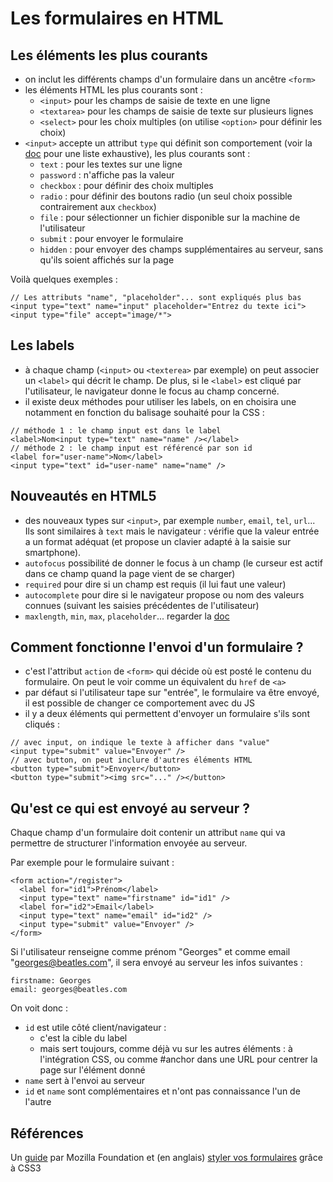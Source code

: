 # Les formulaires en HTML

## Les éléments les plus courants

- on inclut les différents champs d'un formulaire dans un ancêtre `<form>`
- les éléments HTML les plus courants sont :
  - `<input>` pour les champs de saisie de texte en une ligne
  - `<textarea>` pour les champs de saisie de texte sur plusieurs lignes
  - `<select>` pour les choix multiples (on utilise `<option>` pour définir les choix)
- `<input>` accepte un attribut `type` qui définit son comportement (voir la [doc](https://developer.mozilla.org/fr/docs/Web/HTML/Element/Input) pour une liste exhaustive), les plus courants sont :
  - `text` : pour les textes sur une ligne
  - `password` : n'affiche pas la valeur
  - `checkbox` : pour définir des choix multiples
  - `radio` : pour définir des boutons radio (un seul choix possible contrairement aux `checkbox`)
  - `file` : pour sélectionner un fichier disponible sur la machine de l'utilisateur
  - `submit` : pour envoyer le formulaire
  - `hidden` : pour envoyer des champs supplémentaires au serveur, sans qu'ils soient affichés sur la page

Voilà quelques exemples :
```
// Les attributs "name", "placeholder"... sont expliqués plus bas
<input type="text" name="input" placeholder="Entrez du texte ici">
<input type="file" accept="image/*">
```

## Les labels

- à chaque champ (`<input>` ou `<texterea>` par exemple) on peut associer un `<label>` qui décrit le champ. De plus, si le `<label>` est cliqué par l'utilisateur, le navigateur donne le focus au champ concerné.
- il existe deux méthodes pour utiliser les labels, on en choisira une notamment en fonction du balisage souhaité pour la CSS :
```
// méthode 1 : le champ input est dans le label
<label>Nom<input type="text" name="name" /></label>
// méthode 2 : le champ input est référencé par son id
<label for="user-name">Nom</label>
<input type="text" id="user-name" name="name" />
```

## Nouveautés en HTML5

- des nouveaux types sur `<input>`, par exemple `number`, `email`, `tel`, `url`... Ils sont similaires à `text` mais le navigateur : vérifie que la valeur entrée a un format adéquat (et propose un clavier adapté à la saisie sur smartphone).
- `autofocus` possibilité de donner le focus à un champ (le curseur est actif dans ce champ quand la page vient de se charger)
- `required` pour dire si un champ est requis (il lui faut une valeur)
- `autocomplete` pour dire si le navigateur propose ou nom des valeurs connues (suivant les saisies précédentes de l'utilisateur)
- `maxlength`, `min`, `max`, `placeholder`... regarder la [doc](https://developer.mozilla.org/fr/docs/Web/HTML/Element/Input)

## Comment fonctionne l'envoi d'un formulaire ?

- c'est l'attribut `action` de `<form>` qui décide où est posté le contenu du formulaire. On peut le voir comme un équivalent du `href` de `<a>`
- par défaut si l'utilisateur tape sur "entrée", le formulaire va être envoyé, il est possible de changer ce comportement avec du JS
- il y a deux éléments qui permettent d'envoyer un formulaire s'ils sont cliqués :
```
// avec input, on indique le texte à afficher dans "value"
<input type="submit" value="Envoyer" />
// avec button, on peut inclure d'autres éléments HTML
<button type="submit">Envoyer</button>
<button type="submit"><img src="..." /></button>
```

## Qu'est ce qui est envoyé au serveur ?

Chaque champ d'un formulaire doit contenir un attribut `name` qui va permettre de structurer l'information envoyée au serveur.

Par exemple pour le formulaire suivant :
```
<form action="/register">
  <label for="id1">Prénom</label>
  <input type="text" name="firstname" id="id1" />
  <label for="id2">Email</label>
  <input type="text" name="email" id="id2" />
  <input type="submit" value="Envoyer" />
</form>
```
Si l'utilisateur renseigne comme prénom "Georges" et comme email "georges@beatles.com", il sera envoyé au serveur les infos suivantes :
```
firstname: Georges
email: georges@beatles.com
```
On voit donc :
- `id` est utile côté client/navigateur :
  - c'est la cible du label
  - mais sert toujours, comme déjà vu sur les autres éléments : à l'intégration CSS, ou comme #anchor dans une URL pour centrer la page sur l'élément donné
- `name` sert à l'envoi au serveur
- `id` et `name` sont complémentaires et n'ont pas connaissance l'un de l'autre

## Références

Un [guide](https://developer.mozilla.org/fr/docs/Web/Guide/HTML/Formulaires) par Mozilla Foundation et (en anglais) [styler vos formulaires](https://developer.mozilla.org/en-US/docs/Web/Guide/HTML/Forms/Advanced_styling_for_HTML_forms) grâce à CSS3
